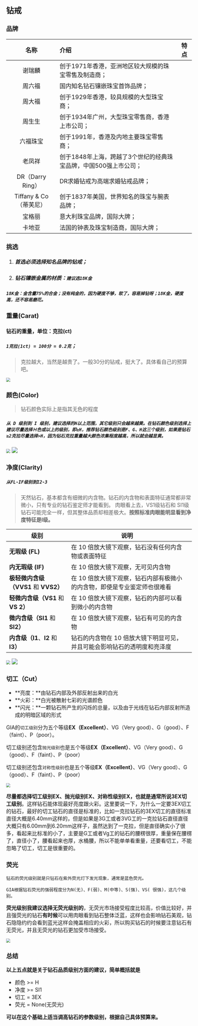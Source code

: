## 钻戒

### 品牌

|          名称          | 介绍                                                         | 特点 |
| :--------------------: | :----------------------------------------------------------- | ---- |
|         谢瑞麟         | 创于1971年香港，亚洲地区较大规模的珠宝零售及制造商；         |      |
|         周六福         | 国内知名钻石镶嵌珠宝首饰品牌；                               |      |
|         周大福         | 创于1929年香港，较具规模的大型珠宝商；                       |      |
|         周生生         | 创于1934年广州，大型珠宝零售商，香港上市公司；               |      |
|        六福珠宝        | 创于1991年，香港及内地主要珠宝零售商；                       |      |
|         老凤祥         | 创于1848年上海，跨越了3个世纪的经典珠宝品牌，中国500强上市公司； |      |
|    DR（Darry Ring）    | DR求婚钻戒为高端求婚钻戒品牌；                               |      |
| Tiffany & Co（蒂芙尼） | 创于1837年美国，世界知名的珠宝与腕表品牌；                   |      |
|         宝格丽         | 意大利珠宝品牌，国际大牌；                                   |      |
|         卡地亚         | 法国的钟表及珠宝制造商，国际大牌；                           |      |

### 挑选

1. ##### 首选必须**选择知名品牌**的钻戒；

2. ##### 钻石镶嵌金属的材质：`建议选18K金`

##### `18K金：金含量75%的合金；没有纯金的，因为硬度不够，软了，容易掉钻呀；18K金，硬度高，还不容易磨花。`

### 重量(**Carat**)

#### **钻石的重量**，单位：克拉(ct)

##### `1克拉(1ct) = 100分 = 0.2克`；

> 克拉越大，当然是越贵了。一般30分的钻戒，挺大了。具体看自己的预算吧。

<img src="https://4cs.gia.edu/wp-content/uploads/2017/05/Hero-Carat-Weight_700x394-2.jpg" style="zoom: 67%;" />

### 颜色(**Color**)

> 钻石颜色实际上是指其无色的程度

##### `从 D 级别到 I 级别，建议选择的H以上范围，其它级别只会越来越黄。在钻石颜色级别选择上建议尽量选择Ｈ色或以上的级别，即≥H，推荐钻石颜色级别是F、G、H这三个级别，如果是钻石≥2克拉尽量选择>H，因为钻石克拉重量越大颜色浓集程度越高，所以就会越显黄。`

<img src="https://4cs.gia.edu/wp-content/uploads/2017/05/Hero_Color_700x394.jpg" style="zoom:67%;" />

<img src="http://www.tslj.com/media/108166/daimond-color-01-sc.jpg"  />

### **净度**(**Clarity**)

##### `从FL-IF级别到I2-3`

> 天然钻石，基本都含有细微的内含物。钻石的内含物和表面特征通常都非常微小，只有专业的钻石鉴定师才能看到。 肉眼看上去，VS1级钻石和 SI1级钻石可能完全一样，但其整体品质却相差极大。**按照标准肉眼能明显看到净度特征是I级。**

| 级别                                  | 说明                                                         |      |
| ------------------------------------- | ------------------------------------------------------------ | ---- |
| **无瑕级 (FL)**                       | 在 10 倍放大镜下观察，钻石没有任何内含物或表面特征           |      |
| **内无瑕级 (IF)**                     | 在 10 倍放大镜下观察，无可见内含物                           |      |
| **极轻微内含级（VVS1** 和 **VVS2）**  | 在 10 倍放大镜下观察，钻石内部有极微小的内含物，即使是专业鉴定师也很难看 |      |
| **轻微内含级（VS1** 和 **VS** **2）** | 在 10 倍放大镜下观察，钻石的内部可以看到微小的内含物         |      |
| **微内含级（SI1** 和 **SI2）**        | 在 10 倍放大镜下观察，钻石有可见的内含物                     |      |
| **内含级（I1**、**I2** 和**I3）**     | 钻石的内含物在 10 倍放大镜下明显可见，并且可能会影响钻石的透明度和亮泽度 |      |

<img src="https://4cs.gia.edu/wp-content/uploads/2017/05/Hero_Clarity_700x394-01-1.jpg" style="zoom:67%;" />

<img src="http://www.tslj.com/media/108151/daimond-clarity-01-sc.jpg"  />



### **切工（**Cut**）**

- **亮度：**由钻石内部及外部反射出来的白光
- **火彩：**白光被散射七彩的光谱颜色
- **闪光：**一颗钻石所产生的闪烁的总量，以及由于光线在钻石内部反射所造成的明暗区域的形式



GIA的`切工级别`分为五个等级**EX（Excellent）**、VG（Very good）、G（good）、F（faint）、P（poor）。

切工级别还包含`抛光级别`也是五个等级**EX（Excellent）**、VG（Very good）、G（good）、F（faint）、P（poor）

切工级别还包含`对称性级别`也是五个等级**EX（Excellent）**、VG（Very good）、G（good）、F（faint）、P（poor）

<img src="https://4cs.gia.edu/wp-content/uploads/2016/07/990x500-diamond-cut-sc.jpg" style="zoom:67%;" />

**尽量都选择切工级别EX、抛光级别EX、对称性级别EX，也就是通常所说3EX切工级别**。这样钻石能体现最好亮度跟火彩。这里要说一下，为什么一定要3EX切工的钻石，最好的切工钻石的直径是标准的，比如一克拉钻石的3EX切工的直径标准直径大概是6.40mm这样的，但是如果是3G工或者3VG工的一克拉钻石直径直径大概只有6.00mm到6.20mm这样子，虽然达到了一克拉，但是直径确实小了很多，看起来比标准的小了，主要是G工或者Vg工的钻石的腰楞很厚，重量保在腰楞了，直径小了，腰看起来也厚，水桶腰，所以不能单单看重量，还要看切工，不能忽略了切工，切工是很重要的。

### 荧光

`钻石的荧光级别就是只钻石在紫外荧光灯下发光现象，通常是蓝色荧光。`

`GIA根据钻石荧光的强弱程度分为N(无)、F(弱)、M(中等)、S(强)、VS( 很强)，这几个级别。`

**荧光级别我建议选择无荧光级别的**，无荧光市场接受程度比较高，价值比较好，并且强荧光的钻石**有时候**可以用肉眼看到钻石整体泛蓝，这样也会影响钻石美观，钻石隐隐约约会看到蓝光这样会掩盖相应的火彩，所以购买钻石的时候要注意钻石有无荧光，并且无荧光的钻石更加受市场接受。

<img src="https://4cs.gia.edu/wp-content/uploads/2017/05/Hero_FLORESCENCE_700x394_2.jpg" style="zoom:67%;" />

### 总结

**以上五点就是关于钻石品质级别方面的建议，简单概括就是**

- 颜色 >= H
- 净度 >= SI1
- 切工 =  3EX
- 荧光 = None(无荧光)

**可以在这个基础上适当调高钻石的参数级别，根据自己具体预算来。**

